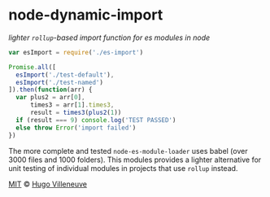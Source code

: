 # node-dynamic-import

*lighter `rollup`-based import function for es modules in node*

```javascript
var esImport = require('./es-import')

Promise.all([
  esImport('./test-default'),
  esImport('./test-named')
]).then(function(arr) {
  var plus2 = arr[0],
      times3 = arr[1].times3,
      result = times3(plus2(1))
  if (result === 9) console.log('TEST PASSED')
  else throw Error('import failed')
})
```

The more complete and tested `node-es-module-loader` uses babel (over 3000 files and 1000 folders). This modules provides a lighter alternative for unit testing of individual modules in projects that use `rollup` instead.

[MIT](http://www.opensource.org/licenses/MIT) © [Hugo Villeneuve](https://github.com/hville)
